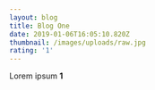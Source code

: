 ```yaml
---
layout: blog
title: Blog One
date: 2019-01-06T16:05:10.820Z
thumbnail: /images/uploads/raw.jpg
rating: '1'
---
```

Lorem ipsum **1**
